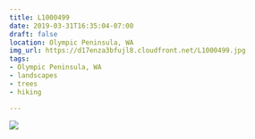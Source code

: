 ```yaml
---
title: L1000499
date: 2019-03-31T16:35:04-07:00
draft: false
location: Olympic Peninsula, WA
img_url: https://d17enza3bfujl8.cloudfront.net/L1000499.jpg
tags:
- Olympic Peninsula, WA
- landscapes
- trees
- hiking

---
```


![](https://d17enza3bfujl8.cloudfront.net/L1000499.jpg)

